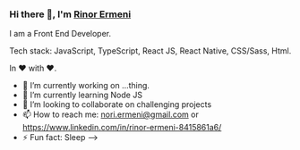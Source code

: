 ### Hi there 👋, I'm  [Rinor Ermeni](https://rinorermeni.com/) 

I am a Front End Developer.

Tech stack: JavaScript, TypeScript, React JS, React Native, CSS/Sass, Html.

In ❤️ with ❤️.


- 🔭 I’m currently working on ...thing.
- 🌱 I’m currently learning Node JS
- 👯 I’m looking to collaborate on challenging projects
- 📫 How to reach me: [nori.ermeni@gmail.com](mailto:nori.ermeni@gmail.com) or https://www.linkedin.com/in/rinor-ermeni-8415861a6/
- ⚡ Fun fact: Sleep
-->
